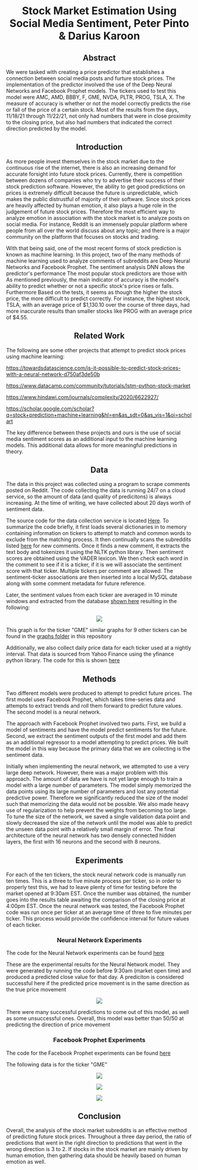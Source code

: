 <h1 align="center">
Stock Market Estimation Using Social Media Sentiment, Peter Pinto & Darius Karoon
</h1>


<h2 align="center">
  Abstract
</h2>
  
We were tasked with creating a price predictor that establishes a connection between social media posts and furture stock prices. The implementation of the predictor involved the use of the Deep Neural Networks and Facebook Prophet models. The tickers used to test this model were AMC, AMD, BBBY, F, GME, NVDA, PLTR, PROG, TSLA, X. The measure of accuracy is whether or not the model correctly predicts the rise or fall of the price of a certain stock. Most of the results from the days, 11/18/21 through 11/22/21, not only had numbers that were in close proximity to the closing price, but also had numbers that indicated the correct direction predicted by the model.

<h2 align="center">
Introduction
</h2>

As more people invest themselves in the stock market due to the continuous rise of the internet, there is also an increasing demand for accurate forsight into future stock prices. Currently, there is competition between dozens of companies who try to advertise their success of their stock prediction software. However, the ability to get good predictions on prices is extremely difficult because the future is unpredictable, which makes the public distrustful of majority of their software. Since stock prices are heavily affected by human emotion, it also plays a huge role in the judgement of future stock prices. Therefore the most efficient way to analyze emotion in association with the stock market is to analyze posts on social media. For instance, Reddit is an immensely popular platform where people from all over the world discuss about any topic; and there is a major community on the platform that focuses on stocks and trading. 

With that being said, one of the most recent forms of stock prediction is known as machine learning. In this project, two of the many methods of machine learning used to analyze comments of subreddits are Deep Neural Networks and Facebook Prophet. The sentiment analysis DNN allows the predictor's performance The most popular stock predictors are those with As mentioned previously, the main indicator of accuracy is the model's ability to predict whether or not a specific stock's price rises or falls. Furthermore Based on the tests, it seems as though the higher the stock price, the more difficult to predict correctly. For instance, the highest stock, TSLA, with an average price of $1,130.10 over the course of three days, had more inaccurate results than smaller stocks like PROG with an average price of $4.55. 

<h2 align="center">
Related Work
</h2>

The following are some other projects that attempt to predict stock prices using machine learning:

https://towardsdatascience.com/is-it-possible-to-predict-stock-prices-with-a-neural-network-d750af3de50b

https://www.datacamp.com/community/tutorials/lstm-python-stock-market

https://www.hindawi.com/journals/complexity/2020/6622927/

https://scholar.google.com/scholar?q=stock+prediction+machine+learning&hl=en&as_sdt=0&as_vis=1&oi=scholart

The key difference between these projects and ours is the use of social media sentiment scores as an additional input to the machine learning models.  This additional data allows for more meaningful predictions in theory.

<h2 align="center">
Data
</h2>

The data in this project was collected using a program to scrape comments posted on Reddit.  The code collecting the data is running 24/7 on a cloud service, so the amount of data (and quality of predicitons) is always increasing.  At the time of writing, we have collected about 20 days worth of sentiment data.  

The source code for the data collection service is located [Here](https://github.com/petergpinto/cs301-101-group4/blob/master/data_gathering/comment_service.py).  To summarize the code briefly, it first loads several dictionaries in to memory containing information on tickers to attempt to match and common words to exclude from the matching process.  It then continually scans the subreddits listed [here](https://github.com/petergpinto/cs301-101-group4/blob/master/data_gathering/comment_service_resources/subreddit_list) for new comments.  Once it finds a new comment, it extracts the text body and tokenizes it using the NLTK python library.  Then sentiment scores are obtained using the VADER lexicon.  We then check each word in the comment to see if it is a ticker, if it is we will associate the sentiment score with that ticker.  Multiple tickers per comment are allowed.  The sentiment-ticker associations are then inserted into a local MySQL database along with some comment metadata for future reference.

Later, the sentiment values from each ticker are averaged in 10 minute windows and extracted from the database [shown here](https://github.com/petergpinto/cs301-101-group4/blob/master/queries/GMEquery.sql) resulting in the following:


<p align="center">
  <img src="https://github.com/petergpinto/cs301-101-group4/blob/master/graphs/GME/sentiment_forecast.png?raw=true" />
</p>

This graph is for the ticker "GME" similar graphs for 9 other tickers can be found in the [graphs folder](https://github.com/petergpinto/cs301-101-group4/tree/master/graphs) in this repository

Additionally, we also collect daily price data for each ticker used at a nightly interval.  That data is sourced from Yahoo Finance using the yfinance python library.  The code for this is shown [here](https://github.com/petergpinto/cs301-101-group4/blob/master/data_gathering/getHistoricalPrices.py)

<h2 align="center">
Methods
</h2>

Two different models were produced to attempt to predict future prices.  The first model uses Facebook Prophet, which takes time-series data and attempts to extract trends and roll them forward to predict future values.  The second model is a neural network.  

The approach with Facebook Prophet involved two parts.  First, we build a model of sentiments and have the model predict sentiments for the future.  Second, we extract the sentiment outputs of the first model and add them as an additional regressor to a model attempting to predict prices.  We built the model in this way because the primary data that we are collecting is the sentiment data.

Initially when implementing the neural network, we attempted to use a very large deep network. However, there was a major problem with this approach. The amount of data we have is not yet large enough to train a model with a large number of parameters.  The model simply memorized the data points using its large number of parameters and lost any potential predictive power. Therefore we significantly reduced the size of the model such that memorizing the data would not be possible.  We also made heavy use of regularization to help prevent the weights from becoming too large.  To tune the size of the network, we saved a single validation data point and slowly decreased the size of the network until the model was able to predict the unseen data point with a relatively small margin of error.  The final architecture of the neural network has two densely connected hidden layers, the first with 16 neurons and the second with 8 neurons.

<h2 align="center">
Experiments
</h2>

For each of the ten tickers, the stock neural network code is manually run ten times. This is a three to five minute process per ticker, so in order to properly test this, we had to leave plenty of time for testing before the market opened at 9:30am EST. Once the number was obtained, the number goes into the results table awaiting the comparison of the closing price at 4:00pm EST. Once the neural network was tested, the Facebook Prophet code was run once per ticker at an average time of three to five minutes per ticker. This process would provide the confidence interval for future values of each ticker.

<h3 align="center">
  Neural Network Experiments
</h3>

The code for the Neural Network experiments can be found [here](https://github.com/petergpinto/cs301-101-group4/blob/master/notebooks/Stock_neural_network.ipynb)

These are the experimental results for the Neural Network model.  They were generated by running the code before 9:30am (market open time) and produced a predicted close value for that day.  A prediciton is considered successful here if the predicted price movement is in the same direction as the true price movement

<p align="center">
  <img src="https://github.com/petergpinto/cs301-101-group4/blob/master/graphs/predictions.png?raw=true" />
</p>

There were many successful predictions to come out of this model, as well as some unsuccessful ones.  Overall, this model was better than 50/50 at predicting the direction of price movement

<h3 align="center">
  Facebook Prophet Experiments
</h3>

The code for the Facebook Prophet experiments can be found [here](https://github.com/petergpinto/cs301-101-group4/blob/master/notebooks/Stocks_Facebook_Prophet.ipynb)

The following data is for the ticker "GME"

<p align="center">
  <img src="https://github.com/petergpinto/cs301-101-group4/blob/master/graphs/GME/forecast.png?raw=true" />
</p>

<p align="center">
  <img src="https://github.com/petergpinto/cs301-101-group4/blob/master/graphs/GME/components.png?raw=true" />
</p>

<p align="center">
  <img src="https://github.com/petergpinto/cs301-101-group4/blob/master/graphs/GME/sentiment_forecast.png?raw=true" />
</p>



<h2 align="center">
Conclusion
</h2>

Overall, the analysis of the stock market subreddits is an effective method of predicting future stock prices. Throughout a three day period, the ratio of predictions that went in the right direction to predictions that went in the wrong direction is 3 to 2. If stocks in the stock market are mainly driven by human emotion, then gathering data should be heavily based on human emotion as well. 






